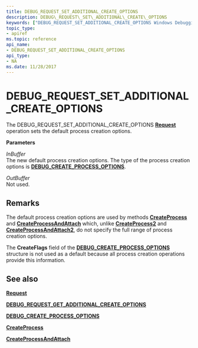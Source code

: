 ```yaml
---
title: DEBUG_REQUEST_SET_ADDITIONAL_CREATE_OPTIONS
description: DEBUG\_REQUEST\_SET\_ADDITIONAL\_CREATE\_OPTIONS
keywords: ["DEBUG_REQUEST_SET_ADDITIONAL_CREATE_OPTIONS Windows Debugging"]
topic_type:
- apiref
ms.topic: reference
api_name:
- DEBUG_REQUEST_SET_ADDITIONAL_CREATE_OPTIONS
api_type:
- NA
ms.date: 11/28/2017
---
```


# DEBUG\_REQUEST\_SET\_ADDITIONAL\_CREATE\_OPTIONS


The DEBUG\_REQUEST\_SET\_ADDITIONAL\_CREATE\_OPTIONS [**Request**](request.md) operation sets the default process creation options.

**Parameters**

<span id="InBuffer"></span><span id="inbuffer"></span><span id="INBUFFER"></span>*InBuffer*  
The new default process creation options. The type of the process creation options is [**DEBUG\_CREATE\_PROCESS\_OPTIONS**](/windows-hardware/drivers/ddi/dbgeng/ns-dbgeng-_debug_create_process_options).

<span id="OutBuffer"></span><span id="outbuffer"></span><span id="OUTBUFFER"></span>*OutBuffer*  
Not used.

## Remarks

The default process creation options are used by methods [**CreateProcess**](/windows-hardware/drivers/ddi/dbgeng/nf-dbgeng-idebugclient5-createprocess) and [**CreateProcessAndAttach**](/windows-hardware/drivers/ddi/dbgeng/nf-dbgeng-idebugclient5-createprocessandattach) which, unlike [**CreateProcess2**](/windows-hardware/drivers/ddi/dbgeng/nf-dbgeng-idebugclient5-createprocess2) and [**CreateProcessAndAttach2**](/windows-hardware/drivers/ddi/dbgeng/nf-dbgeng-idebugclient5-createprocessandattach2), do not specify the full range of process creation options.

The **CreateFlags** field of the [**DEBUG\_CREATE\_PROCESS\_OPTIONS**](/windows-hardware/drivers/ddi/dbgeng/ns-dbgeng-_debug_create_process_options) structure is not used as a default because all process creation operations provide this information.

## <span id="see_also"></span>See also


[**Request**](request.md)

[**DEBUG\_REQUEST\_GET\_ADDITIONAL\_CREATE\_OPTIONS**](debug-request-get-additional-create-options.md)

[**DEBUG\_CREATE\_PROCESS\_OPTIONS**](/windows-hardware/drivers/ddi/dbgeng/ns-dbgeng-_debug_create_process_options)

[**CreateProcess**](/windows-hardware/drivers/ddi/dbgeng/nf-dbgeng-idebugclient5-createprocess)

[**CreateProcessAndAttach**](/windows-hardware/drivers/ddi/dbgeng/nf-dbgeng-idebugclient5-createprocessandattach)

 

